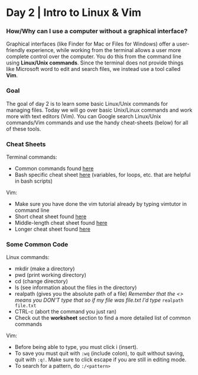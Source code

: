 # Day 2 | Intro to Linux & Vim

### How/Why can I use a computer without a graphical interface?
Graphical interfaces (like Finder for Mac or Files for Windows) offer a user-friendly experience, while working from the terminal allows a user more complete control over the computer. You do this from the command line using **Linux/Unix commands**. Since the terminal does not provide things like Microsoft word to edit and search files, we instead use a tool called **Vim**.

### Goal
The goal of day 2 is to learn some basic Linux/Unix commands for managing files. Today we will go over basic Unix/Linux commands and work more with text editors (Vim). You can Google search Linux/Unix commands/Vim commands and use the handy cheat-sheets (below) for all of these tools.

### Cheat Sheets
Terminal commands:
- Common commands found [here](https://cheatography.com/davechild/cheat-sheets/linux-command-line/)
- Bash specific cheat sheet [here](https://devhints.io/bash) (variables, for loops, etc. that are helpful in bash scripts)

Vim: 
- Make sure you have done the vim tutorial already by typing vimtutor in command line
- Short cheat sheet found [here](https://www.shell-tips.com/cheat-sheets/vim-quick-references/vi_vim_cheat_sheet.pdf)
- Middle-length cheat sheet found [here](https://www.cs.cmu.edu/~15131/f17/topics/vim/vim-cheatsheet.pdf)
- Longer cheat sheet found [here](https://phoenixnap.com/kb/vim-commands-cheat-sheet)
### Some Common Code
Linux commands:
- mkdir (make a directory)
- pwd (print working directory)
- cd (change directory)
- ls (see information about the files in the directory)
- realpath <filename> (gives you the absolute path of a file) *Remember that the <> means you DON'T type that so if my file was file.txt I'd type* `realpath file.txt`
- CTRL-c (abort the command you just ran)
- Check out the **worksheet** section to find a more detailed list of common commands

Vim:
- Before being able to type, you must click i (insert).
- To save you must quit with `:wq` (include colon), to quit without saving, quit with `:q!`. Make sure to click escape if you are still in editing mode.
- To search for a pattern, do `:/<pattern>`
